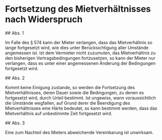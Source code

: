 # Fortsetzung des Mietverhältnisses nach Widerspruch



\#\# Abs. 1

 Im Falle des § 574 kann der Mieter verlangen, dass das Mietverhältnis so lange fortgesetzt wird, wie dies unter Berücksichtigung aller Umstände angemessen ist. Ist dem Vermieter nicht zuzumuten, das Mietverhältnis zu den bisherigen Vertragsbedingungen fortzusetzen, so kann der Mieter nur verlangen, dass es unter einer angemessenen Änderung der Bedingungen fortgesetzt wird.

\#\# Abs. 2

 Kommt keine Einigung zustande, so werden die Fortsetzung des Mietverhältnisses, deren Dauer sowie die Bedingungen, zu denen es fortgesetzt wird, durch Urteil bestimmt. Ist ungewiss, wann voraussichtlich die Umstände wegfallen, auf Grund derer die Beendigung des Mietverhältnisses eine Härte bedeutet, so kann bestimmt werden, dass das Mietverhältnis auf unbestimmte Zeit fortgesetzt wird.

\#\# Abs. 3

 Eine zum Nachteil des Mieters abweichende Vereinbarung ist unwirksam. 

